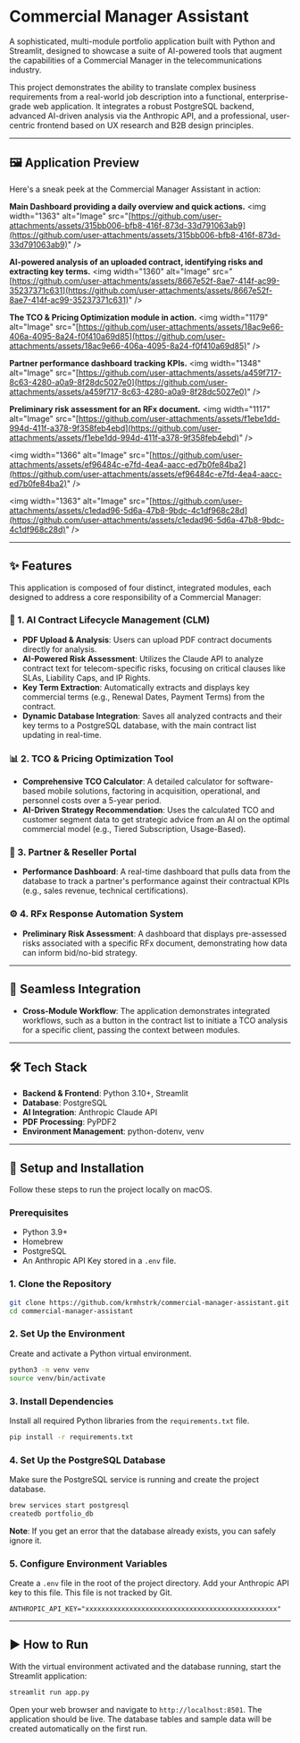 

# Commercial Manager Assistant

A sophisticated, multi-module portfolio application built with Python and Streamlit, designed to showcase a suite of AI-powered tools that augment the capabilities of a Commercial Manager in the telecommunications industry.

This project demonstrates the ability to translate complex business requirements from a real-world job description into a functional, enterprise-grade web application. It integrates a robust PostgreSQL backend, advanced AI-driven analysis via the Anthropic API, and a professional, user-centric frontend based on UX research and B2B design principles.

-----

## 🖼️ Application Preview

Here's a sneak peek at the Commercial Manager Assistant in action:

**Main Dashboard providing a daily overview and quick actions.**
\<img width="1363" alt="Image" src="[https://github.com/user-attachments/assets/315bb006-bfb8-416f-873d-33d791063ab9](https://github.com/user-attachments/assets/315bb006-bfb8-416f-873d-33d791063ab9)" /\>

**AI-powered analysis of an uploaded contract, identifying risks and extracting key terms.**
\<img width="1360" alt="Image" src="[https://github.com/user-attachments/assets/8667e52f-8ae7-414f-ac99-35237371c631](https://github.com/user-attachments/assets/8667e52f-8ae7-414f-ac99-35237371c631)" /\>

**The TCO & Pricing Optimization module in action.**
\<img width="1179" alt="Image" src="[https://github.com/user-attachments/assets/18ac9e66-406a-4095-8a24-f0f410a69d85](https://github.com/user-attachments/assets/18ac9e66-406a-4095-8a24-f0f410a69d85)" /\>

**Partner performance dashboard tracking KPIs.**
\<img width="1348" alt="Image" src="[https://github.com/user-attachments/assets/a459f717-8c63-4280-a0a9-8f28dc5027e0](https://github.com/user-attachments/assets/a459f717-8c63-4280-a0a9-8f28dc5027e0)" /\>

**Preliminary risk assessment for an RFx document.**
\<img width="1117" alt="Image" src="[https://github.com/user-attachments/assets/f1ebe1dd-994d-411f-a378-9f358feb4ebd](https://github.com/user-attachments/assets/f1ebe1dd-994d-411f-a378-9f358feb4ebd)" /\>

\<img width="1366" alt="Image" src="[https://github.com/user-attachments/assets/ef96484c-e7fd-4ea4-aacc-ed7b0fe84ba2](https://github.com/user-attachments/assets/ef96484c-e7fd-4ea4-aacc-ed7b0fe84ba2)" /\>

\<img width="1363" alt="Image" src="[https://github.com/user-attachments/assets/c1edad96-5d6a-47b8-9bdc-4c1df968c28d](https://github.com/user-attachments/assets/c1edad96-5d6a-47b8-9bdc-4c1df968c28d)" /\>

-----

## ✨ Features

This application is composed of four distinct, integrated modules, each designed to address a core responsibility of a Commercial Manager:

### 📄 1. AI Contract Lifecycle Management (CLM)

  * **PDF Upload & Analysis**: Users can upload PDF contract documents directly for analysis.
  * **AI-Powered Risk Assessment**: Utilizes the Claude API to analyze contract text for telecom-specific risks, focusing on critical clauses like SLAs, Liability Caps, and IP Rights.
  * **Key Term Extraction**: Automatically extracts and displays key commercial terms (e.g., Renewal Dates, Payment Terms) from the contract.
  * **Dynamic Database Integration**: Saves all analyzed contracts and their key terms to a PostgreSQL database, with the main contract list updating in real-time.

### 📊 2. TCO & Pricing Optimization Tool

  * **Comprehensive TCO Calculator**: A detailed calculator for software-based mobile solutions, factoring in acquisition, operational, and personnel costs over a 5-year period.
  * **AI-Driven Strategy Recommendation**: Uses the calculated TCO and customer segment data to get strategic advice from an AI on the optimal commercial model (e.g., Tiered Subscription, Usage-Based).

### 🤝 3. Partner & Reseller Portal

  * **Performance Dashboard**: A real-time dashboard that pulls data from the database to track a partner's performance against their contractual KPIs (e.g., sales revenue, technical certifications).

### ⚙️ 4. RFx Response Automation System

  * **Preliminary Risk Assessment**: A dashboard that displays pre-assessed risks associated with a specific RFx document, demonstrating how data can inform bid/no-bid strategy.

-----

## 🔗 Seamless Integration

  * **Cross-Module Workflow**: The application demonstrates integrated workflows, such as a button in the contract list to initiate a TCO analysis for a specific client, passing the context between modules.

-----

## 🛠️ Tech Stack

  * **Backend & Frontend**: Python 3.10+, Streamlit
  * **Database**: PostgreSQL
  * **AI Integration**: Anthropic Claude API
  * **PDF Processing**: PyPDF2
  * **Environment Management**: python-dotenv, venv

-----

## 🚀 Setup and Installation

Follow these steps to run the project locally on macOS.

### Prerequisites

  * Python 3.9+
  * Homebrew
  * PostgreSQL
  * An Anthropic API Key stored in a `.env` file.

### 1\. Clone the Repository

```bash
git clone https://github.com/krmhstrk/commercial-manager-assistant.git
cd commercial-manager-assistant
```

### 2\. Set Up the Environment

Create and activate a Python virtual environment.

```bash
python3 -m venv venv
source venv/bin/activate
```

### 3\. Install Dependencies

Install all required Python libraries from the `requirements.txt` file.

```bash
pip install -r requirements.txt
```

### 4\. Set Up the PostgreSQL Database

Make sure the PostgreSQL service is running and create the project database.

```bash
brew services start postgresql
createdb portfolio_db
```

**Note**: If you get an error that the database already exists, you can safely ignore it.

### 5\. Configure Environment Variables

Create a `.env` file in the root of the project directory. Add your Anthropic API key to this file. This file is not tracked by Git.

```
ANTHROPIC_API_KEY="xxxxxxxxxxxxxxxxxxxxxxxxxxxxxxxxxxxxxxxxxxxxxxxx"
```

-----

## ▶️ How to Run

With the virtual environment activated and the database running, start the Streamlit application:

```bash
streamlit run app.py
```

Open your web browser and navigate to `http://localhost:8501`. The application should be live. The database tables and sample data will be created automatically on the first run.
